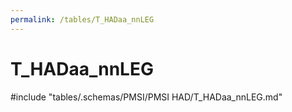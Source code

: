 ```yaml
---
permalink: /tables/T_HADaa_nnLEG
---
```

# T_HADaa_nnLEG

<!-- ATTENTION : Ne pas supprimer ou modifier la ligne ci-dessous -->
#include "tables/.schemas/PMSI/PMSI HAD/T_HADaa_nnLEG.md"
<!-- ATTENTION : Ne pas supprimer ou modifier la ligne ci-dessus -->
